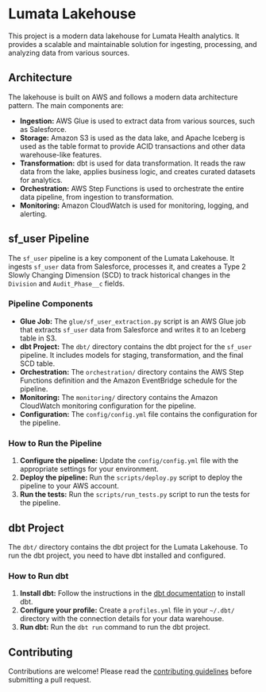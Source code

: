 # Lumata Lakehouse

This project is a modern data lakehouse for Lumata Health analytics. It provides a scalable and maintainable solution for ingesting, processing, and analyzing data from various sources.

## Architecture

The lakehouse is built on AWS and follows a modern data architecture pattern. The main components are:

- **Ingestion:** AWS Glue is used to extract data from various sources, such as Salesforce.
- **Storage:** Amazon S3 is used as the data lake, and Apache Iceberg is used as the table format to provide ACID transactions and other data warehouse-like features.
- **Transformation:** dbt is used for data transformation. It reads the raw data from the lake, applies business logic, and creates curated datasets for analytics.
- **Orchestration:** AWS Step Functions is used to orchestrate the entire data pipeline, from ingestion to transformation.
- **Monitoring:** Amazon CloudWatch is used for monitoring, logging, and alerting.

## sf_user Pipeline

The `sf_user` pipeline is a key component of the Lumata Lakehouse. It ingests `sf_user` data from Salesforce, processes it, and creates a Type 2 Slowly Changing Dimension (SCD) to track historical changes in the `Division` and `Audit_Phase__c` fields.

### Pipeline Components

- **Glue Job:** The `glue/sf_user_extraction.py` script is an AWS Glue job that extracts `sf_user` data from Salesforce and writes it to an Iceberg table in S3.
- **dbt Project:** The `dbt/` directory contains the dbt project for the `sf_user` pipeline. It includes models for staging, transformation, and the final SCD table.
- **Orchestration:** The `orchestration/` directory contains the AWS Step Functions definition and the Amazon EventBridge schedule for the pipeline.
- **Monitoring:** The `monitoring/` directory contains the Amazon CloudWatch monitoring configuration for the pipeline.
- **Configuration:** The `config/config.yml` file contains the configuration for the pipeline.

### How to Run the Pipeline

1. **Configure the pipeline:** Update the `config/config.yml` file with the appropriate settings for your environment.
2. **Deploy the pipeline:** Run the `scripts/deploy.py` script to deploy the pipeline to your AWS account.
3. **Run the tests:** Run the `scripts/run_tests.py` script to run the tests for the pipeline.

## dbt Project

The `dbt/` directory contains the dbt project for the Lumata Lakehouse. To run the dbt project, you need to have dbt installed and configured.

### How to Run dbt

1. **Install dbt:** Follow the instructions in the [dbt documentation](https://docs.getdbt.com/docs/installation) to install dbt.
2. **Configure your profile:** Create a `profiles.yml` file in your `~/.dbt/` directory with the connection details for your data warehouse.
3. **Run dbt:** Run the `dbt run` command to run the dbt project.

## Contributing

Contributions are welcome! Please read the [contributing guidelines](CONTRIBUTING.md) before submitting a pull request.